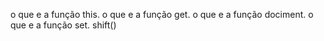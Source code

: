 o que e a função this.
o que e a função get.
o que e a função dociment.
o que e a função set.
shift()

